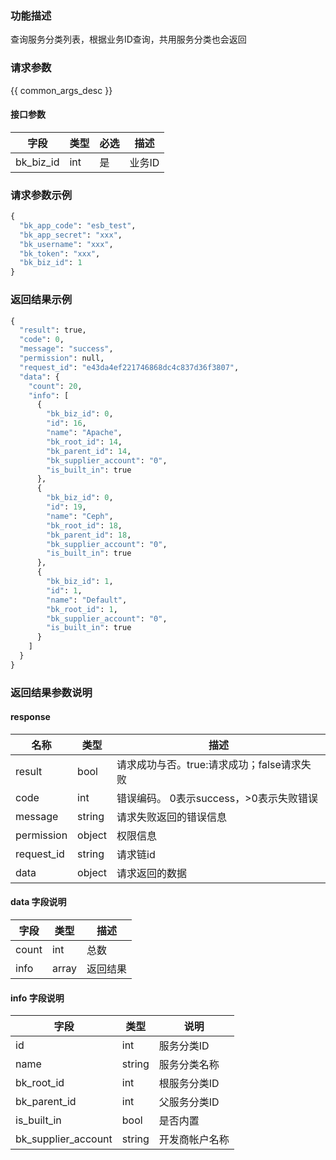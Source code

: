 ### 功能描述

查询服务分类列表，根据业务ID查询，共用服务分类也会返回

### 请求参数

{{ common_args_desc }}

#### 接口参数

| 字段                 |  类型      | 必选	   |  描述                 |
|----------------------|------------|--------|-----------------------|
| bk_biz_id           | int    | 是   | 业务ID         |

### 请求参数示例

```python
{
  "bk_app_code": "esb_test",
  "bk_app_secret": "xxx",
  "bk_username": "xxx",
  "bk_token": "xxx",
  "bk_biz_id": 1
}
```

### 返回结果示例

```python
{
  "result": true,
  "code": 0,
  "message": "success",
  "permission": null,
  "request_id": "e43da4ef221746868dc4c837d36f3807",
  "data": {
    "count": 20,
    "info": [
      {
        "bk_biz_id": 0,
        "id": 16,
        "name": "Apache",
        "bk_root_id": 14,
        "bk_parent_id": 14,
        "bk_supplier_account": "0",
        "is_built_in": true
      },
      {
        "bk_biz_id": 0,
        "id": 19,
        "name": "Ceph",
        "bk_root_id": 18,
        "bk_parent_id": 18,
        "bk_supplier_account": "0",
        "is_built_in": true
      },
      {
        "bk_biz_id": 1,
        "id": 1,
        "name": "Default",
        "bk_root_id": 1,
        "bk_supplier_account": "0",
        "is_built_in": true
      }
    ]
  }
}
```

### 返回结果参数说明

#### response

| 名称  | 类型  | 描述 |
|---|---|---|
| result | bool | 请求成功与否。true:请求成功；false请求失败 |
| code | int | 错误编码。 0表示success，>0表示失败错误 |
| message | string | 请求失败返回的错误信息 |
| permission    | object | 权限信息    |
| request_id    | string | 请求链id    |
| data | object | 请求返回的数据 |

#### data 字段说明

| 字段|类型|描述|
|---|---|---|
|count|int|总数|
|info|array|返回结果|

#### info 字段说明

| 字段|类型|说明|
|---|---|---|
|id|int|服务分类ID|
|name|string|服务分类名称|
|bk_root_id|int|根服务分类ID|
|bk_parent_id|int|父服务分类ID|
|is_built_in|bool|是否内置|
|bk_supplier_account | string |开发商帐户名称|

